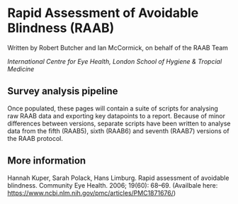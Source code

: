 # Rapid Assessment of Avoidable Blindness (RAAB)

Written by Robert Butcher and Ian McCormick, on behalf of the RAAB Team

*International Centre for Eye Health, London School of Hygiene & Tropcial Medicine*


## Survey analysis pipeline

Once populated, these pages will contain a suite of scripts for analysing raw RAAB data and exporting key datapoints to a report. Because of minor differences between versions, separate scripts have been written to analyse data from the fifth (RAAB5), sixth (RAAB6) and seventh (RAAB7) versions of the RAAB protocol. 


## More information

Hannah Kuper, Sarah Polack, Hans Limburg. Rapid assessment of avoidable blindness. Community Eye Health. 2006; 19(60): 68–69. (Availbale here: https://www.ncbi.nlm.nih.gov/pmc/articles/PMC1871676/)